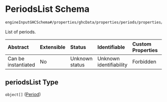 # PeriodsList Schema

```txt
engineInputGHCSchema#/properties/ghcData/properties/periods/properties/periodsList
```

List of periods.

| Abstract            | Extensible | Status         | Identifiable            | Custom Properties | Additional Properties | Access Restrictions | Defined In                                                        |
| :------------------ | :--------- | :------------- | :---------------------- | :---------------- | :-------------------- | :------------------ | :---------------------------------------------------------------- |
| Can be instantiated | No         | Unknown status | Unknown identifiability | Forbidden         | Allowed               | none                | [ghc.schema.json*](../out/ghc.schema.json "open original schema") |

## periodsList Type

`object[]` ([Period](ghc-properties-ghcdata-properties-periods-properties-periodslist-period.md))
